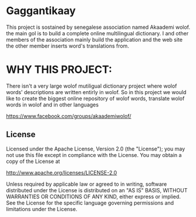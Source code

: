 # Gaggantikaay
This project is sostained by senegalese association named Akaademi wolof.
the main gol is to build a complete online multilingual dictionary.
I and other members of the association mainly build the application and the web site
the other member inserts word's translations from.

# WHY THIS PROJECT:

There isn't a very large wolof mutiligual dictionary project where wolof words' descriptions are written entirly in wolof. 
So in this project we would like to create the biggest online repository of wolof words, translate wolof words in wolof and in other languages

https://www.facebook.com/groups/akaademiwolof/

License
-------
  Licensed under the Apache License, Version 2.0 (the "License");
  you may not use this file except in compliance with the License.
  You may obtain a copy of the License at

  http://www.apache.org/licenses/LICENSE-2.0

  Unless required by applicable law or agreed to in writing, software
  distributed under the License is distributed on an "AS IS" BASIS,
  WITHOUT WARRANTIES OR CONDITIONS OF ANY KIND, either express or implied.
  See the License for the specific language governing permissions and
  limitations under the License.
